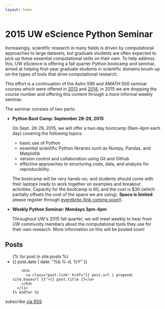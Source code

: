 ```yaml
---
layout: home
---
```


# 2015 UW eScience Python Seminar

Increasingly, scientific research in many fields is driven by computational
approaches to large datasets, but graduate students are often expected to pick
up these essential computational skills on their own. To help address this, UW
eScience is offering a fall quarter Python bootcamp and seminar, aimed at
helping first-year graduate students in scientific domains brush-up on the types
of tools that drive computational research.

This effort is a continuation of the Astro 599 and AMATH 500 seminar courses
which were offered in
[2013](http://www.astro.washington.edu/users/vanderplas/Astr599/) and
[2014](http://www.astro.washington.edu/users/vanderplas/Astr599_2014/);
in 2015 we are dropping the course number and offering this content through a
more informal weekly seminar.

The seminar consists of two parts:

- **Python Boot Camp: September 28-29, 2015**

  On Sept. 28-29, 2015, we will offer a two-day bootcamp (9am-4pm each day)
  covering the following topics:

  - basic use of Python
  - essential scientific Python libraries such as Numpy, Pandas, and Matplotlib
  - version control and collaboration using Git and Github
  - effective approaches to structuring code, data, and analysis for
    reproducibility.

  The bootcamp will be very hands-on, and students should come with their
  laptops ready to work together on examples and breakout activities.
  Capacity for the bootcamp is 60, and the cost is $30 (which partially offsets
  the cost of the space we are using). **Space is limited**: please register
  through [eventbrite (link coming soon!)]().

- **Weekly Python Seminar: Mondays 3pm-4pm**

  Throughout UW's 2015 fall quarter, we will meet weekly to hear from UW
  community members about the computational tools they use for their own
  research. More information on this will be posted soon!
  

<div class="home">

  <h2 class="page-heading">Posts</h1>

  <ul class="post-list">
    {% for post in site.posts %}
      <li>
        <span class="post-meta">{{ post.date | date: "%b %-d, %Y" }}</span>

        <h3>
          <a class="post-link" href="{{ post.url | prepend: site.baseurl }}">{{ post.title }}</a>
        </h3>
      </li>
    {% endfor %}
  </ul>

  <p class="rss-subscribe">subscribe <a href="{{ "/feed.xml" | prepend: site.baseurl }}">via RSS</a></p>

</div>
